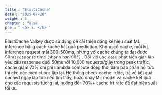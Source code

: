 ```yaml
---
title : "ElastiCache"
date : "2025-07-28" 
weight : 5 
chapter : false
pre : " <b> 5. </b> "
---
```


ElastiCache Valkey được sử dụng để cải thiện đáng kể hiệu suất ML inference bằng cách cache kết quả prediction. Không có cache, mỗi ML inference request mất 300-500ms, nhưng với cache chúng ta đạt được 50ms response time (nhanh hơn 90%). Đối với use case phát hiện gian lận yêu cầu response dưới 50ms với 10,000 requests/giây trong peak traffic, cache giảm 70% chi phí Lambda compute đồng thời đảm bảo phản hồi tức thì cho các predictions lặp lại. Hệ thống check cache trước, trả về kết quả cached ngay lập tức nếu tìm thấy, hoặc chạy ML model và cache kết quả cho các requests tương lai, hướng đến 70%+ cache hit rate để đạt hiệu suất tối ưu.

